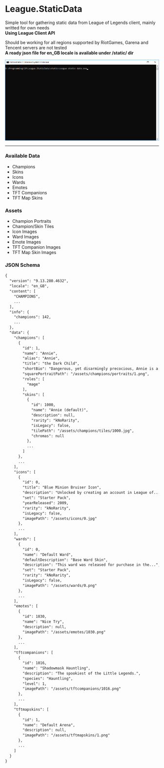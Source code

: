 # League.StaticData
Simple tool for gathering static data from League of Legends client, mainly writted for own needs\
**Using League Client API**

Should be working for all regions supported by RiotGames, Garena and Tencent servers are not tested\
**A ready json file for en_GB locale is available under /static/ dir**

![prev-gif](prev.gif)

---

### Available Data
* Champions
* Skins
* Icons
* Wards
* Emotes
* TFT Companions
* TFT Map Skins

### Assets
* Champion Portraits
* Champion/Skin Tiles
* Icon Images
* Ward Images 
* Emote Images
* TFT Companion Images
* TFT Map Skin Images

### JSON Schema

```txt
{
  "version": "9.13.280.4632",
  "locale": "en_GB",
  "content": [
    "CHAMPIONS",
    ...
  ],
  "info": {
    "champions": 142,
    ...
  },
  "data": {
    "champions": [
      {
        "id": 1,
        "name": "Annie",
        "alias": "Annie",
        "title": "the Dark Child",
        "shortBio": "Dangerous, yet disarmingly precocious, Annie is a child mage with...",
        "squarePortraitPath": "/assets/champions/portraits/1.png",
        "roles": [
          "mage"
        ],
        "skins": [
          {
            "id": 1000,
            "name": "Annie (default)",
            "description": null,
            "rarity": "kNoRarity",
            "isLegacy": false,
            "tilePath": "/assets/champions/tiles/1000.jpg",
            "chromas": null
          },
          ...
        ]
      },
      ...
    ],
    "icons": [
      {
        "id": 0,
        "title": "Blue Minion Bruiser Icon",
        "description": "Unlocked by creating an account in League of...",
        "set": "Starter Pack",
        "yearReleased": 2009,
        "rarity": "kNoRarity",
        "isLegacy": false,
        "imagePath": "/assets/icons/0.jpg"
      },
      ...
    ],
    "wards": [
      {
        "id": 0,
        "name": "Default Ward",
        "defaultDescription": "Base Ward Skin",
        "description": "This ward was released for purchase in the...",
        "set": "Starter Pack",
        "rarity": "kNoRarity",
        "isLegacy": false,
        "imagePath": "/assets/wards/0.png"
      },
      ...
    ],
    "emotes": [
      {
        "id": 1030,
        "name": "Nice Try",
        "description": null,
        "imagePath": "/assets/emotes/1030.png"
      },
      ...
    ],
    "tftcompanions": [
      {
        "id": 1016,
        "name": "Shadowmask Hauntling",
        "description": "The spookiest of the Little Legends.",
        "species": "Hauntling",
        "level": 1,
        "imagePath": "/assets/tftcompanions/1016.png"
      },
      ...
    ],
    "tftmapskins": [
      {
        "id": 1,
        "name": "Default Arena",
        "description": null,
        "imagePath": "/assets/tftmapskins/1.png"
      },
      ...
    ]
  }
}
```
